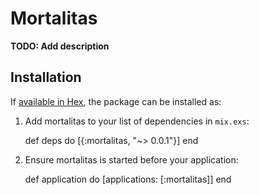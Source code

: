 # Mortalitas

**TODO: Add description**

## Installation

If [available in Hex](https://hex.pm/docs/publish), the package can be installed as:

  1. Add mortalitas to your list of dependencies in `mix.exs`:

        def deps do
          [{:mortalitas, "~> 0.0.1"}]
        end

  2. Ensure mortalitas is started before your application:

        def application do
          [applications: [:mortalitas]]
        end

